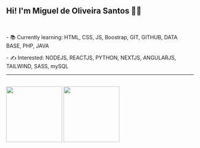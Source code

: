 ## Hi! I'm Miguel de Oliveira Santos 👋🙂 

<br>

<p> - 📚 Currently learning: HTML, CSS, JS, Boostrap, GIT, GITHUB, DATA BASE, PHP, JAVA</p>   
<p> - ✍ Interested: NODEJS, REACTJS, PYTHON, NEXTJS, ANGULARJS, TAILWIND, SASS, mySQL</p>
<HR> 
   <br>
   <div>
<img height="150em" src="https://github-readme-stats.vercel.app/api/top-langs/?username=miguelsantos1&layout=compact&langs_count=7&theme=ocean_dark"/> 
      <img height="150em" src="https://github-readme-stats.vercel.app/api?username=miguelsantos1&theme=ocean_dark&show_icons=true"/>
</div>

 

   
  


   

